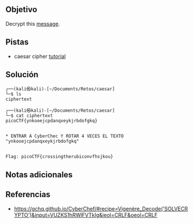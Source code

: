  ## Objetivo
Decrypt this [message](https://jupiter.challenges.picoctf.org/static/49f31c8f17817dc2d367428c9e5ab0bc/ciphertext).

## Pistas
- caesar cipher [tutorial](https://learncryptography.com/classical-encryption/caesar-cipher)

## Solución
```
┌──(kali㉿kali)-[~/Documents/Retos/caesar]
└─$ ls
ciphertext
                                                                                                                   
┌──(kali㉿kali)-[~/Documents/Retos/caesar]
└─$ cat ciphertext                    
picoCTF{ynkooejcpdanqxeykjrbdofgkq}  


* ENTRAR A CyberChec Y ROTAR 4 VECES EL TEXTO "ynkooejcpdanqxeykjrbdofgkq"


Flag: picoCTF{crossingtherubiconvfhsjkou}
```

## Notas adicionales


## Referencias
- https://gchq.github.io/CyberChef/#recipe=Vigenère_Decode('SOLVECRYPTO')&input=VUZKS1hRWlFVTkIg&ieol=CRLF&oeol=CRLF
